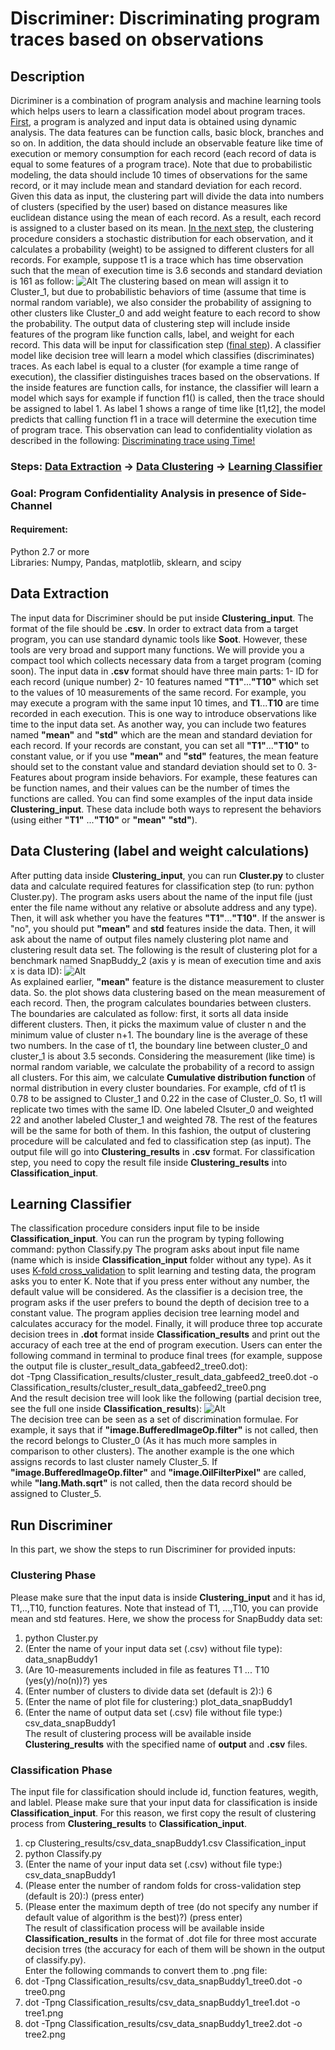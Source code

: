 # Discriminer: Discriminating program traces based on observations

## Description
Dicriminer is a combination of program analysis and machine learning tools which helps users to learn a classification model about program traces. [First](https://github.com/cuplv/Discriminer/blob/master/README.md#data-extraction), a program is analyzed and input data is obtained using dynamic analysis. The data features can be function calls, basic block, branches and so on. In addition, the data should include an observable feature like time of execution or memory consumption for each record (each record of data is equal to some features of a program trace). Note that due to probabilistic modeling, the data should include 10 times of observations for the same record, or it may include mean and standard deviation for each record. Given this data as input, the clustering part will divide the data into numbers of clusters (specified by the user) based on distance measures like euclidean distance using the mean of each record. As a result, each record is assigned to a cluster based on its mean. [In the next step](https://github.com/cuplv/Discriminer/blob/master/README.md#data-clustering-label-and-weight-calculations), the clustering procedure considers a stochastic distribution for each observation, and it calculates a probability (weight) to be assigned to different clusters for all records. For example, suppose t1 is a trace which has time observation such that the mean of execution time is 3.6 seconds and standard deviation is 161 as follow:
![Alt](weight_definition.jpg)
The clustering based on mean will assign it to Cluster_1, but due to probabilistic behaviors of time (assume that time is normal random variable), we also consider the probability of assigning to other clusters like Cluster_0 and add weight feature to each record to show the probability. The output data of clustering step will include inside features of the program like function calls, label, and weight for each record. This data will be input for classification step ([final step](https://github.com/cuplv/Discriminer/blob/master/README.md#learning-classifier)). A classifier model like decision tree will learn a model which classifies (discriminates) traces. As each label is equal to a cluster (for example a time range of execution), the classifier distinguishes traces based on the observations. If the inside features are function calls, for instance, the classifier will learn a model which says for example if function f1() is called, then the trace should be assigned to label 1. As label 1 shows a range of time like [t1,t2], the model predicts that calling function f1 in a trace will determine the execution time of program trace. This observation can lead to confidentiality violation as described in the following: 
[Discriminating trace using Time!](https://docs.google.com/a/colorado.edu/viewer?a=v&pid=sites&srcid=Y29sb3JhZG8uZWR1fHNhZWlkLXRpenBhei1uaWFyaXxneDpjODY1NzIyZmMxNGYxMGU) </br>
### Steps: [Data Extraction](https://github.com/cuplv/Discriminer/blob/master/README.md#data-extraction) -> [Data Clustering](https://github.com/cuplv/Discriminer/blob/master/README.md#data-clustering-label-and-weight-calculations) -> [Learning Classifier](https://github.com/cuplv/Discriminer/blob/master/README.md#learning-classifier)

### Goal: Program Confidentiality Analysis in presence of Side-Channel
#### Requirement:
Python 2.7 or more </br>
Libraries: Numpy, Pandas, matplotlib, sklearn, and scipy </br>

## Data Extraction
The input data for Discriminer should be put inside **Clustering_input**. The format of the file should be **.csv**. In order to extract data from a target program, you can use standard dynamic tools like **Soot**. However, these tools are very broad and support many functions. We will provide you a compact tool which collects necessary data from a target program (coming soon). 
The input data in **.csv** format should have three main parts: 1- ID for each record (unique number) 2- 10 features named **"T1"**...**"T10"** which set to the values of 10 measurements of the same record. For example, you may execute a program with the same input 10 times, and **T1**...**T10** are time recorded in each execution. This is one way to introduce observations like time to the input data set. As another way, you can include two features named **"mean"** and **"std"** which are the mean and standard deviation for each record. If your records are constant, you can set all **"T1"**...**"T10"** to constant value, or if you use **"mean"** and **"std"** features, the mean feature should set to the constant value and standard deviation should set to  0. 3- Features about program inside behaviors. For example, these features can be function names, and their values can be the number of times the functions are called. 
You can find some examples of the input data inside **Clustering_input**. These data include both ways to represent the behaviors (using either **"T1"** ...**"T10"** or **"mean"** **"std"**). 
## Data Clustering (label and weight calculations)
After putting data inside **Clustering_input**, you can run **Cluster.py** to cluster data and calculate required features for classification step (to run: python Cluster.py). The program asks users about the name of the input file (just enter the file name without any relative or absolute address and any type). Then, it will ask whether you have the features **"T1"**...**"T10"**. If the answer is "no", you should put **"mean"** and **std** features inside the data. Then, it will ask about the name of output files namely clustering plot name and clustering result data set. The following is the result of clustering plot for a benchmark named SnapBuddy_2 (axis y is mean of execution time and axis x is data ID): 
![Alt](Clustering_results/cluster_result_data_snapBuddy1.png) </br>
As explained earlier, **"mean"** feature is the distance measurement to cluster data. So. the plot shows data clustering based on the mean measurement of each record. Then, the program calculates boundaries between clusters. The boundaries are calculated as follow: first, it sorts all data inside different clusters. Then, it picks the maximum value of cluster n and the minimum value of cluster n+1. The boundary line is the average of these two numbers. In the case of t1, the boundary line between cluster_0 and cluster_1 is about 3.5 seconds. Considering the measurement (like time) is normal random variable, we calculate the probability of a record to assign all clusters. For this aim, we calculate **Cumulative distribution function** of normal distribution in every cluster boundaries. For example, cfd of t1 is 0.78 to be assigned to Cluster_1 and 0.22 in the case of Cluster_0. So, t1 will replicate two times with the same ID. One labeled Clsuter_0 and weighted 22 and another labeled Cluster_1 and weighted 78. The rest of the features will be the same for both of them. In this fashion, the output of clustering procedure will be calculated and fed to classification step (as input). The output file will go into **Clustering_results** in **.csv** format. For classification step, you need to copy the result file inside **Clustering_results** into **Classification_input**.       
## Learning Classifier
The classification procedure considers input file to be inside **Classification_input**. You can run the program by typing following command: python Classify.py 
The program asks about input file name (name which is inside **Classification_input** folder without any type). As it uses [K-fold cross_validation](http://scikit-learn.org/stable/modules/cross_validation.html) to split learning and testing data, the program asks you to enter K. Note that if you press enter without any number, the default value will be considered. As the classifier is a decision tree, the program asks if the user prefers to bound the depth of decision tree to a constant value. The program applies decision tree learning model and calculates accuracy for the model. Finally, it will produce three top accurate decision trees in **.dot** format inside **Classification_results** and print out the accuracy of each tree at the end of program execution. Users can enter the following command in terminal to produce final trees (for example, suppose the output file is cluster_result_data_gabfeed2_tree0.dot): </br>
dot -Tpng Classification_results/cluster_result_data_gabfeed2_tree0.dot -o Classification_results/cluster_result_data_gabfeed2_tree0.png </br>
And the result decision tree will look like the following (partial decision tree, see the full one inside **Classification_results**): 
![Alt](sample_decision_tree_1.png) </br>
The decision tree can be seen as a set of discrimination formulae. For example, it says that if **"image.BufferedImageOp.filter"** is not called, then the record belongs to Cluster_0 (As it has much more samples in comparison to other clusters). The another example is the one which assigns records to last cluster namely Cluster_5. If **"image.BufferedImageOp.filter"** and **"image.OilFilterPixel"** are called, while **"lang.Math.sqrt"** is not called, then the data record should be assigned to Cluster_5. 

## Run Discriminer
In this part, we show the steps to run Discriminer for provided inputs:
### Clustering Phase
Please make sure that the input data is inside **Clustering_input** and it has id, T1,..,T10, function features. Note that instead of T1, ...,T10, you can provide mean and std features. Here, we show the process for SnapBuddy data set: </br> 
1. python Cluster.py  </br>
2. (Enter the name of your input data set (.csv) without file type): data_snapBuddy1  </br>
3. (Are 10-measurements included in file as features T1 ... T10 (yes(y)/no(n))?) yes  </br>
4. (Enter number of clusters to divide data set (default is 2):) 6   </br>
5. (Enter the name of plot file for clustering:) plot_data_snapBuddy1   </br>
6. (Enter the name of output data set (.csv) file without file type:) csv_data_snapBuddy1   </br>
The result of clustering process will be available inside **Clustering_results** with the specified name of **output** and **.csv** files.  </br> 
### Classification Phase
The input file for classification should include id, function features, wegith, and lablel. Please make sure that your input data for classification is inside **Classification_input**. For this reason, we first copy the result of clustering process from **Clustering_results** to **Classification_input**.  </br> 
1. cp Clustering_results/csv_data_snapBuddy1.csv Classification_input  </br>
2. python Classify.py   </br>
3. (Enter the name of your input data set (.csv) without file type:) csv_data_snapBuddy1   </br>
4. (Please enter the number of random folds for cross-validation step (default is 20):) (press enter)  </br>
5. (Please enter the maximum depth of tree (do not specify any number if default value of algorithm is the best)?) (press enter)   </br>
The result of classification process will be available inside **Classification_results** in the format of .dot file for three most accurate decision trres (the accuracy for each of them will be shown in the output of classify.py).  </br>
Enter the following commands to convert them to .png file:  </br>
6. dot -Tpng Classification_results/csv_data_snapBuddy1_tree0.dot -o tree0.png  </br>
7. dot -Tpng Classification_results/csv_data_snapBuddy1_tree1.dot -o tree1.png  </br>
8. dot -Tpng Classification_results/csv_data_snapBuddy1_tree2.dot -o tree2.png  </br>
